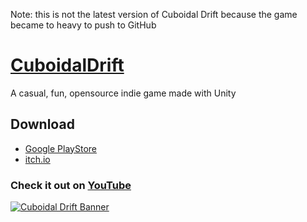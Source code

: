 Note: this is not the latest version of Cuboidal Drift because the game became to heavy to push to GitHub

# [CuboidalDrift](https://play.google.com/store/apps/details?id=com.VirejDasani.CuboidalDrift)
A casual, fun, opensource indie game made with Unity

## Download
- [Google PlayStore](https://play.google.com/store/apps/details?id=com.VirejDasani.CuboidalDrift)
- [itch.io](https://virejdasani.itch.io/cuboidaldrift)

### Check it out on [YouTube](https://youtu.be/0_qvrFxAGY4)

[![Cuboidal Drift Banner](https://raw.githubusercontent.com/virejdasani/CuboidalDrift/master/StoreAssets/banner.png)](https://play.google.com/store/apps/details?id=com.VirejDasani.CuboidalDrift)
